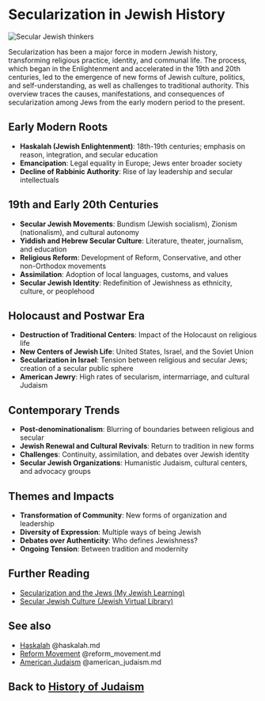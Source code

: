 # Secularization in Jewish History

![Secular Jewish thinkers](secularization_judaism.jpg)

Secularization has been a major force in modern Jewish history, transforming religious practice, identity, and communal life. The process, which began in the Enlightenment and accelerated in the 19th and 20th centuries, led to the emergence of new forms of Jewish culture, politics, and self-understanding, as well as challenges to traditional authority. This overview traces the causes, manifestations, and consequences of secularization among Jews from the early modern period to the present.

## Early Modern Roots

- **Haskalah (Jewish Enlightenment)**: 18th-19th centuries; emphasis on reason, integration, and secular education
- **Emancipation**: Legal equality in Europe; Jews enter broader society
- **Decline of Rabbinic Authority**: Rise of lay leadership and secular intellectuals

## 19th and Early 20th Centuries

- **Secular Jewish Movements**: Bundism (Jewish socialism), Zionism (nationalism), and cultural autonomy
- **Yiddish and Hebrew Secular Culture**: Literature, theater, journalism, and education
- **Religious Reform**: Development of Reform, Conservative, and other non-Orthodox movements
- **Assimilation**: Adoption of local languages, customs, and values
- **Secular Jewish Identity**: Redefinition of Jewishness as ethnicity, culture, or peoplehood

## Holocaust and Postwar Era

- **Destruction of Traditional Centers**: Impact of the Holocaust on religious life
- **New Centers of Jewish Life**: United States, Israel, and the Soviet Union
- **Secularization in Israel**: Tension between religious and secular Jews; creation of a secular public sphere
- **American Jewry**: High rates of secularism, intermarriage, and cultural Judaism

## Contemporary Trends

- **Post-denominationalism**: Blurring of boundaries between religious and secular
- **Jewish Renewal and Cultural Revivals**: Return to tradition in new forms
- **Challenges**: Continuity, assimilation, and debates over Jewish identity
- **Secular Jewish Organizations**: Humanistic Judaism, cultural centers, and advocacy groups

## Themes and Impacts

- **Transformation of Community**: New forms of organization and leadership
- **Diversity of Expression**: Multiple ways of being Jewish
- **Debates over Authenticity**: Who defines Jewishness?
- **Ongoing Tension**: Between tradition and modernity

## Further Reading
- [Secularization and the Jews (My Jewish Learning)](https://www.myjewishlearning.com/article/secularization-and-the-jews/)
- [Secular Jewish Culture (Jewish Virtual Library)](https://www.jewishvirtuallibrary.org/secular-jewish-culture)

## See also
- [Haskalah](./haskalah.md) @haskalah.md
- [Reform Movement](./reform_movement.md) @reform_movement.md
- [American Judaism](./american_judaism.md) @american_judaism.md

## Back to [History of Judaism](./README.md)
